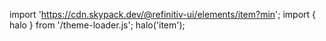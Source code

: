 <!--
type: template
name: item
-->

import 'https://cdn.skypack.dev/@refinitiv-ui/elements/item?min';
import { halo } from '/theme-loader.js';
halo('item');